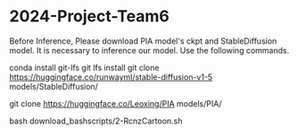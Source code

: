 # 2024-Project-Team6

Before Inference, Please download PIA model's ckpt and StableDiffusion model. It is necessary to inference our model.
Use the following commands.

conda install git-lfs
git lfs install
git clone https://huggingface.co/runwayml/stable-diffusion-v1-5 models/StableDiffusion/

git clone https://huggingface.co/Leoxing/PIA models/PIA/

bash download_bashscripts/2-RcnzCartoon.sh

